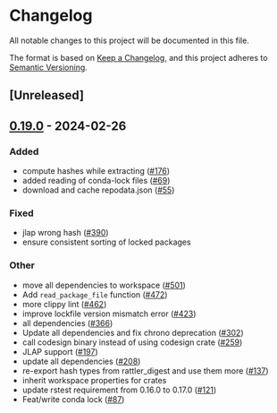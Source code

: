 # Changelog
All notable changes to this project will be documented in this file.

The format is based on [Keep a Changelog](https://keepachangelog.com/en/1.0.0/),
and this project adheres to [Semantic Versioning](https://semver.org/spec/v2.0.0.html).

## [Unreleased]

## [0.19.0](https://github.com/baszalmstra/rattler/compare/rattler_digest-v0.18.0...rattler_digest-v0.19.0) - 2024-02-26

### Added
- compute hashes while extracting ([#176](https://github.com/baszalmstra/rattler/pull/176))
- added reading of conda-lock files ([#69](https://github.com/baszalmstra/rattler/pull/69))
- download and cache repodata.json ([#55](https://github.com/baszalmstra/rattler/pull/55))

### Fixed
- jlap wrong hash ([#390](https://github.com/baszalmstra/rattler/pull/390))
- ensure consistent sorting of locked packages

### Other
- move all dependencies to workspace ([#501](https://github.com/baszalmstra/rattler/pull/501))
- Add `read_package_file` function ([#472](https://github.com/baszalmstra/rattler/pull/472))
- more clippy lint ([#462](https://github.com/baszalmstra/rattler/pull/462))
- improve lockfile version mismatch error ([#423](https://github.com/baszalmstra/rattler/pull/423))
- all dependencies ([#366](https://github.com/baszalmstra/rattler/pull/366))
- Update all dependencies and fix chrono deprecation ([#302](https://github.com/baszalmstra/rattler/pull/302))
- call codesign binary instead of using codesign crate ([#259](https://github.com/baszalmstra/rattler/pull/259))
- JLAP support ([#197](https://github.com/baszalmstra/rattler/pull/197))
- update all dependencies ([#208](https://github.com/baszalmstra/rattler/pull/208))
- re-export hash types from rattler_digest and use them more ([#137](https://github.com/baszalmstra/rattler/pull/137))
- inherit workspace properties for crates
- update rstest requirement from 0.16.0 to 0.17.0 ([#121](https://github.com/baszalmstra/rattler/pull/121))
- Feat/write conda lock ([#87](https://github.com/baszalmstra/rattler/pull/87))
